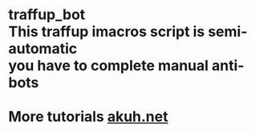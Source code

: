# traffup_bot<div><div>This traffup imacros script is semi-automatic</div><div>you have to complete manual anti-bots</div><div><br /></div><div>More tutorials <a href="https://www.akuh.net">akuh.net</a></div></div>
